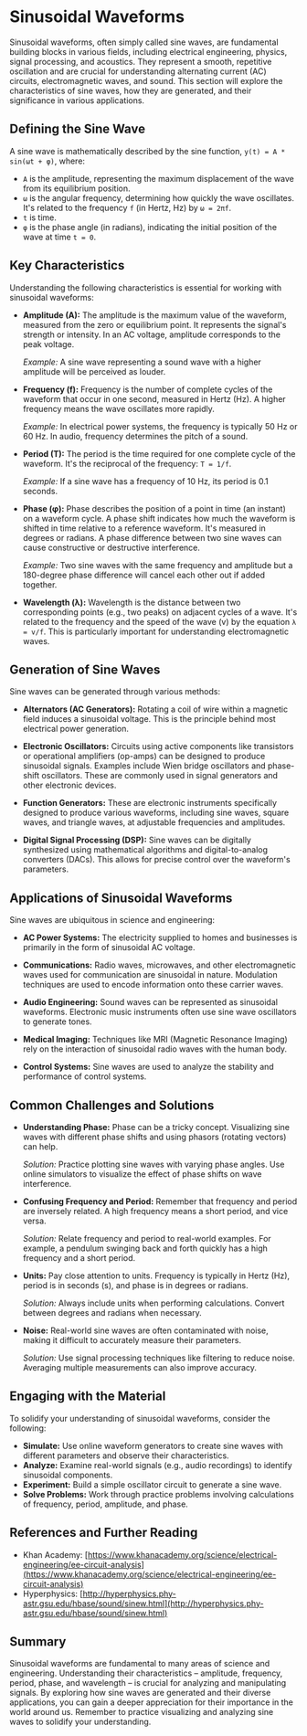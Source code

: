 # Sinusoidal Waveforms

Sinusoidal waveforms, often simply called sine waves, are fundamental building blocks in various fields, including electrical engineering, physics, signal processing, and acoustics. They represent a smooth, repetitive oscillation and are crucial for understanding alternating current (AC) circuits, electromagnetic waves, and sound. This section will explore the characteristics of sine waves, how they are generated, and their significance in various applications.

## Defining the Sine Wave

A sine wave is mathematically described by the sine function, `y(t) = A * sin(ωt + φ)`, where:

*   `A` is the amplitude, representing the maximum displacement of the wave from its equilibrium position.
*   `ω` is the angular frequency, determining how quickly the wave oscillates. It's related to the frequency `f` (in Hertz, Hz) by `ω = 2πf`.
*   `t` is time.
*   `φ` is the phase angle (in radians), indicating the initial position of the wave at time `t = 0`.

## Key Characteristics

Understanding the following characteristics is essential for working with sinusoidal waveforms:

*   **Amplitude (A):** The amplitude is the maximum value of the waveform, measured from the zero or equilibrium point. It represents the signal's strength or intensity. In an AC voltage, amplitude corresponds to the peak voltage.

    *Example:* A sine wave representing a sound wave with a higher amplitude will be perceived as louder.

*   **Frequency (f):** Frequency is the number of complete cycles of the waveform that occur in one second, measured in Hertz (Hz). A higher frequency means the wave oscillates more rapidly.

    *Example:* In electrical power systems, the frequency is typically 50 Hz or 60 Hz. In audio, frequency determines the pitch of a sound.

*   **Period (T):** The period is the time required for one complete cycle of the waveform. It's the reciprocal of the frequency: `T = 1/f`.

    *Example:* If a sine wave has a frequency of 10 Hz, its period is 0.1 seconds.

*   **Phase (φ):** Phase describes the position of a point in time (an instant) on a waveform cycle. A phase shift indicates how much the waveform is shifted in time relative to a reference waveform. It's measured in degrees or radians. A phase difference between two sine waves can cause constructive or destructive interference.

    *Example:* Two sine waves with the same frequency and amplitude but a 180-degree phase difference will cancel each other out if added together.

*   **Wavelength (λ):** Wavelength is the distance between two corresponding points (e.g., two peaks) on adjacent cycles of a wave. It's related to the frequency and the speed of the wave (v) by the equation `λ = v/f`. This is particularly important for understanding electromagnetic waves.

## Generation of Sine Waves

Sine waves can be generated through various methods:

*   **Alternators (AC Generators):** Rotating a coil of wire within a magnetic field induces a sinusoidal voltage. This is the principle behind most electrical power generation.

*   **Electronic Oscillators:** Circuits using active components like transistors or operational amplifiers (op-amps) can be designed to produce sinusoidal signals. Examples include Wien bridge oscillators and phase-shift oscillators. These are commonly used in signal generators and other electronic devices.

*   **Function Generators:** These are electronic instruments specifically designed to produce various waveforms, including sine waves, square waves, and triangle waves, at adjustable frequencies and amplitudes.

*   **Digital Signal Processing (DSP):** Sine waves can be digitally synthesized using mathematical algorithms and digital-to-analog converters (DACs). This allows for precise control over the waveform's parameters.

## Applications of Sinusoidal Waveforms

Sine waves are ubiquitous in science and engineering:

*   **AC Power Systems:** The electricity supplied to homes and businesses is primarily in the form of sinusoidal AC voltage.

*   **Communications:** Radio waves, microwaves, and other electromagnetic waves used for communication are sinusoidal in nature. Modulation techniques are used to encode information onto these carrier waves.

*   **Audio Engineering:** Sound waves can be represented as sinusoidal waveforms. Electronic music instruments often use sine wave oscillators to generate tones.

*   **Medical Imaging:** Techniques like MRI (Magnetic Resonance Imaging) rely on the interaction of sinusoidal radio waves with the human body.

*   **Control Systems:** Sine waves are used to analyze the stability and performance of control systems.

## Common Challenges and Solutions

*   **Understanding Phase:** Phase can be a tricky concept. Visualizing sine waves with different phase shifts and using phasors (rotating vectors) can help.

    *Solution:* Practice plotting sine waves with varying phase angles. Use online simulators to visualize the effect of phase shifts on wave interference.

*   **Confusing Frequency and Period:** Remember that frequency and period are inversely related. A high frequency means a short period, and vice versa.

    *Solution:* Relate frequency and period to real-world examples. For example, a pendulum swinging back and forth quickly has a high frequency and a short period.

*   **Units:** Pay close attention to units. Frequency is typically in Hertz (Hz), period is in seconds (s), and phase is in degrees or radians.

    *Solution:* Always include units when performing calculations. Convert between degrees and radians when necessary.

*   **Noise:** Real-world sine waves are often contaminated with noise, making it difficult to accurately measure their parameters.

    *Solution:* Use signal processing techniques like filtering to reduce noise. Averaging multiple measurements can also improve accuracy.

## Engaging with the Material

To solidify your understanding of sinusoidal waveforms, consider the following:

*   **Simulate:** Use online waveform generators to create sine waves with different parameters and observe their characteristics.
*   **Analyze:** Examine real-world signals (e.g., audio recordings) to identify sinusoidal components.
*   **Experiment:** Build a simple oscillator circuit to generate a sine wave.
*   **Solve Problems:** Work through practice problems involving calculations of frequency, period, amplitude, and phase.

## References and Further Reading

*   Khan Academy: [https://www.khanacademy.org/science/electrical-engineering/ee-circuit-analysis](https://www.khanacademy.org/science/electrical-engineering/ee-circuit-analysis)
*   Hyperphysics: [http://hyperphysics.phy-astr.gsu.edu/hbase/sound/sinew.html](http://hyperphysics.phy-astr.gsu.edu/hbase/sound/sinew.html)

## Summary

Sinusoidal waveforms are fundamental to many areas of science and engineering. Understanding their characteristics – amplitude, frequency, period, phase, and wavelength – is crucial for analyzing and manipulating signals. By exploring how sine waves are generated and their diverse applications, you can gain a deeper appreciation for their importance in the world around us. Remember to practice visualizing and analyzing sine waves to solidify your understanding.
